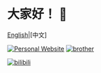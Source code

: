 
# 大家好！ 👋
[English](README.md)|[中文]

[![Personal Website](https://img.shields.io/badge/个人网站-sodous--s.pages.dev-268bd2?style=flat&logo=link)](https://sodous-s.pages.dev)
[![brother](https://img.shields.io/badge/Brother-@abcwind2025-268bd2?style=flat&logo=link)](https://github.com/abcwind2025)

[![bilibili](https://img.shields.io/badge/bilibili-@sodous--手抖-268bd2?style=flat&logo=link)](https://space.bilibili.com/3546887300843548)



